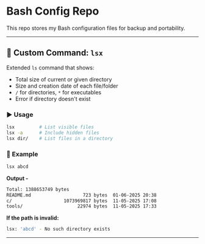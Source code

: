 # Bash Config Repo

This repo stores my Bash configuration files for backup and portability.

---

## 🔧 Custom Command: `lsx`

Extended `ls` command that shows:

- Total size of current or given directory
- Size and creation date of each file/folder
- `/` for directories, `*` for executables
- Error if directory doesn't exist


### ▶️ Usage

```bash
lsx         # List visible files
lsx -a      # Include hidden files
lsx dir/    # List files in a directory
```


### 📌 Example

```bash
lsx abcd
```

   **Output -**

```bash
Total: 1388653749 bytes
README.md                   723 bytes  01-06-2025 20:38
c/                   1073969817 bytes  11-05-2025 17:08
tools/                    22974 bytes  11-05-2025 17:33
```

  **If the path is invalid:**

```bash
lsx: 'abcd' - No such directory exists
```

---
